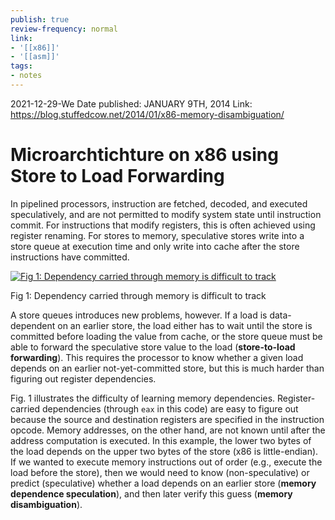 ```yaml
---
publish: true
review-frequency: normal
link:
- '[[x86]]'
- '[[asm]]'
tags:
- notes
---
```

2021-12-29-We
Date published: JANUARY 9TH, 2014
Link: https://blog.stuffedcow.net/2014/01/x86-memory-disambiguation/

# Microarchtichture on x86 using Store to Load Forwarding

In pipelined processors, instruction are fetched, decoded, and executed speculatively, and are not permitted to modify system state until instruction commit. For instructions that modify registers, this is often achieved using register renaming. For stores to memory, speculative stores write into a store queue at execution time and only write into cache after the store instructions have committed.

[![Fig 1: Dependency carried through memory is difficult to track](http://blog.stuffedcow.net/wp-content/uploads/2014/01/ldst_code.png)](http://blog.stuffedcow.net/wp-content/uploads/2014/01/ldst_code.png)

Fig 1: Dependency carried through memory is difficult to track

A store queues introduces new problems, however. If a load is data-dependent on an earlier store, the load either has to wait until the store is committed before loading the value from cache, or the store queue must be able to forward the speculative store value to the load (**store-to-load forwarding**). This requires the processor to know whether a given load depends on an earlier not-yet-committed store, but this is much harder than figuring out register dependencies.

Fig. 1 illustrates the difficulty of learning memory dependencies. Register-carried dependencies (through `eax` in this code) are easy to figure out because the source and destination registers are specified in the instruction opcode. Memory addresses, on the other hand, are not known until after the address computation is executed. In this example, the lower two bytes of the load depends on the upper two bytes of the store (x86 is little-endian). If we wanted to execute memory instructions out of order (e.g., execute the load before the store), then we would need to know (non-speculative) or predict (speculative) whether a load depends on an earlier store (**memory dependence speculation**), and then later verify this guess (**memory disambiguation**).